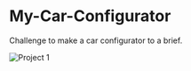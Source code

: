 # My-Car-Configurator
Challenge to make a car configurator to a brief.

![Project 1](https://user-images.githubusercontent.com/16906883/195852144-c72a6944-3b5c-495e-8d30-d48797a5d33c.gif)
